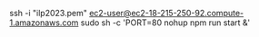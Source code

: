 ssh -i "ilp2023.pem" ec2-user@ec2-18-215-250-92.compute-1.amazonaws.com
sudo sh -c 'PORT=80 nohup npm run start &' 